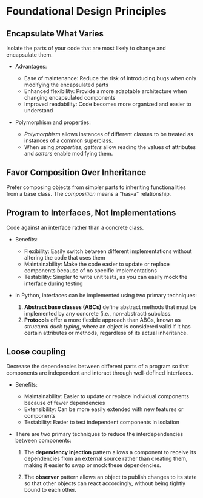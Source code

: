 # Foundational Design Principles

## Encapsulate What Varies

Isolate the parts of your code that are most likely to change and encapsulate them.

- Advantages:
  - Ease of maintenance:      Reduce the risk of introducing bugs when only modifying the encapsulated parts
  - Enhanced flexibility:     Provide a more adaptable architecture when changing encapsulated components
  - Improved readability:     Code becomes more organized and easier to understand


- Polymorphism and properties: 

  - *Polymorphism* allows instances of different classes to be treated as instances of a common superclass.
  - When using *properties*, *getters* allow reading the values of attributes and *setters* enable modifying them.


## Favor Composition Over Inheritance 

Prefer composing objects from simpler parts to inheriting functionalities from a base class.
The *composition* means a "has-a" relationship.

## Program to Interfaces, Not Implementations

Code against an interface rather than a concrete class.

- Benefits:
  - Flexibility:          Easily switch between different implementations without altering the code that uses them
  - Maintainability:      Make the code easier to update or replace components because of no specific implementations
  - Testability:          Simpler to write unit tests, as you can easily mock the interface during testing

  
- In Python, interfaces can be implemented using two primary techniques:

    1. **Abstract base classes (ABCs)** define abstract methods that must be implemented by any concrete (i.e., non-abstract) subclass.
    2. **Protocols** offer a more flexible approach than ABCs, known as *structural duck typing*, 
    where an object is considered valid if it has certain attributes or methods, regardless of its actual inheritance.

## Loose coupling

Decrease the dependencies between different parts of a program so that
components are independent and interact through well-defined interfaces.

- Benefits:
  - Maintainability:          Easier to update or replace individual components because of fewer dependencies
  - Extensibility:            Can be more easily extended with new features or components
  - Testability:              Easier to test independent components in isolation

  
- There are two primary techniques to reduce the interdependencies between components:
    1. The **dependency injection** pattern allows a component to receive its dependencies from an external source
rather than creating them, making it easier to swap or mock these dependencies.

    2. The **observer** pattern allows an object to publish changes to its state so that other objects
can react accordingly, without being tightly bound to each other.